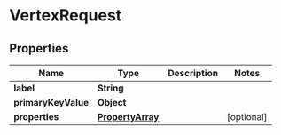 

# VertexRequest


## Properties

| Name | Type | Description | Notes |
|------------ | ------------- | ------------- | -------------|
|**label** | **String** |  |  |
|**primaryKeyValue** | **Object** |  |  |
|**properties** | [**PropertyArray**](PropertyArray.md) |  |  [optional] |



